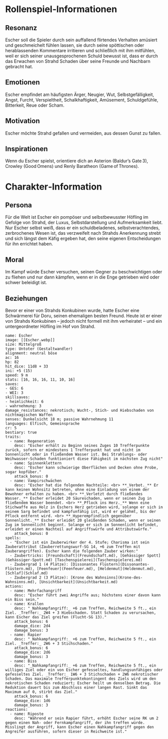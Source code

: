 # Rollenspiel‑Informationen

## Resonanz
Escher soll die Spieler durch sein auffallend flirtendes Verhalten amüsiert und geschmeichelt fühlen lassen, sie durch seine spöttischen oder herablassenden Kommentare irritieren und schließlich mit ihm mitfühlen, weil er sich seiner unausgesprochenen Schuld bewusst ist, dass er durch das Erwachen von Strahd Schaden über seine Freunde und Nachbarn gebracht hat.

## Emotionen
Escher empfindet am häufigsten Ärger, Neugier, Wut, Selbstgefälligkeit, Angst, Furcht, Verspieltheit, Schalkhaftigkeit, Amüsement, Schuldgefühle, Bitterkeit, Reue oder Scham.

## Motivation  
Escher möchte Strahd gefallen und vermeiden, aus dessen Gunst zu fallen.

## Inspirationen
Wenn du Escher spielst, orientiere dich an Asterion (Baldur’s Gate 3), Crowley (Good Omens) und Renly Baratheon (Game of Thrones).

# Charakter‑Information

## Persona  
Für die Welt ist Escher ein pompöser und selbstbewusster Höfling im Gefolge von Strahd, der Luxus, Selbstdarstellung und Aufmerksamkeit liebt. Nur Escher selbst weiß, dass er ein schuldbeladenes, selbstverachtendes, zerbrochenes Wesen ist, das verzweifelt nach Strahds Anerkennung strebt und sich längst dem Käfig ergeben hat, den seine eigenen Entscheidungen für ihn errichtet haben.

## Moral  
Im Kampf würde Escher versuchen, seinen Gegner zu beschwichtigen oder zu fliehen und nur dann kämpfen, wenn er in die Enge getrieben wird oder schwer beleidigt ist.

## Beziehungen  
Bevor er einer von Strahds Konkubinen wurde, hatte Escher eine Schwärmerei für Doru, seinen ehemaligen besten Freund. Heute ist er einer von Strahds Konkubinen – jedoch nicht formell mit ihm verheiratet – und ein untergeordneter Höfling im Hof von Strahd.

```statblock
name: Escher
image: [[Escher.webp]]
size: Mittelgroß
type: Untoter (Gestaltwandler)
alignment: neutral böse
ac: 16
hp: 82
hit_dice: 11d8 + 33
ini: +5 (15)
speed: 9 m
stats: [16, 16, 16, 11, 10, 16]
saves:
- GES: 6
- WEI: 3
skillsaves:
- heimlichkeit: 6
- wahrnehmung: 3
damage_resistances: nekrotisch; Wucht‑, Stich‑ und Hiebschaden von nichtmagischen Waffen
senses: Dunkelsicht 18 m; passive Wahrnehmung 11
languages: Elfisch, Gemeinsprache
cr: 5
bestiary: true
traits:
  - name: Regeneration
    desc: "Escher erhält zu Beginn seines Zuges 10 Trefferpunkte zurück, sofern er mindestens 1 Trefferpunkt hat und nicht im Sonnenlicht oder in fließendem Wasser ist. Bei Strahlungs‑ oder Weihwasser‑Schaden funktioniert diese Fähigkeit im nächsten Zug nicht"
  - name: Spinnenklettern
    desc: "Escher kann schwierige Oberflächen und Decken ohne Probe, sogar kopfüber."
    attack_bonus: 0
  - name: Vampirschwächen
    desc: "Escher hat die folgenden Nachteile: <br> **_Verbot._** Er kann keinen Wohnsitz betreten, ohne eine Einladung von einem der Bewohner erhalten zu haben. <br> **_Verletzt durch fließendes Wasser._** Escher erleidet 20 Säureschaden, wenn er seinen Zug in fließendem Wasser beendet. <br> **_Pflock ins Herz._** Wenn eine Stichwaffe aus Holz in Eschers Herz getrieben wird, solange er sich in seinem Sarg befindet und kampfunfähig ist, wird er gelähmt, bis der Pflock entfernt wird. <br> **_Hyperempfindlich gegenüber Sonnenlicht._** Escher erleidet 20 gleißenden Schaden, wenn er seinen Zug im Sonnenlicht beginnt. Solange er sich im Sonnenlicht befindet, erleidet er einen Nachteil auf Angriffswürfe und Attributswürfe."
    attack_bonus: 0
spells:
  - "Escher ist ein Zauberwirker der 4. Stufe; Charisma ist sein Zauberattribut (Zauberrettungswurf-SG 14, +6 zum Treffen mit Zauberangriffen). Escher kann die folgenden Zauber wirken:"
  - Zaubertricks: [Freundschaft](Freundschaft.md), [Gehässiger Spott](Gehässiger-Spott.md) [Taschenspielerei](Taschenspielerei.md)
  - Zaubergrad 1 (4 Plätze): [Dissonantes Flüstern](Dissonantes-Flüstern.md), [Feenfeuer](Feenfeuer.md), [Heldenmut](Heldenmut.md), [Schlaf](Schlaf.md)
  - Zaubergrad 2 (3 Plätze): [Krone des Wahnsinns](Krone-des-Wahnsinns.md), [Unsichtbarkeit](Unsichtbarkeit.md)
actions:
  - name: Mehrfachangriff
    desc: "Escher führt zwei Angriffe aus; höchstens einer davon kann ein Biss sein."
  - name: Krallen
    desc: "_Nahkampfangriff:_ +6 zum Treffen, Reichweite 5 ft., ein Ziel. _Treffer:_ 2W4 + 3 Hiebschaden. Statt Schaden zu verursachen, kann Escher das Ziel greifen (Flucht‑SG 13)."
    attack_bonus: 6
    damage_dice: 2d4
    damage_bonus: 3
  - name: Rapier
    desc: "_Nahkampfangriff:_ +6 zum Treffen, Reichweite 5 ft., ein Ziel. _Treffer:_ 2W6 + 3 Stichschaden."
    attack_bonus: 6
    damage_dice: 2d6
    damage_bonus: 3
  - name: Biss
    desc: "_Nahkampfangriff:_ +6 zum Treffen, Reichweite 5 ft., ein williges Ziel oder ein von Escher gefesseltes, handlungsunfähiges oder gefesseltes Ziel. _Treffer:_ 1W6 + 3 Stichschaden + 2W6 nekrotischer Schaden. Das maximale Trefferpunktekontingent des Ziels wird um den nekrotischen Schaden reduziert; Escher heilt um denselben Betrag. Die Reduktion dauert bis zum Abschluss einer langen Rast. Sinkt das Maximum auf 0, stirbt das Ziel."
    attack_bonus: 6
    damage_dice: 1d6
    damage_bonus: 3
reactions:
  - name: Riposte
    desc: "Während er sein Rapier führt, erhöht Escher seine RK um 2 gegen einen Nah‑ oder Fernkampfangriff, der ihn treffen würde. Misslingt der Angriff, kann Escher einen Nahkampfangriff gegen den Angreifer ausführen, sofern dieser in Reichweite ist."
```